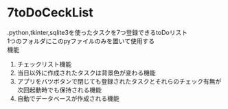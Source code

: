 # 7toDoCeckList  

.python,tkinter,sqlite3を使ったタスクを7つ登録できるtoDoリスト  
1つのフォルダにこのpyファイルのみを置いて使用する  
機能
1. チェックリスト機能
1. 当日以外に作成されたタスクは背景色が変わる機能
1. アプリをバツボタンで閉じても登録されたタスクとそれらのチェック有無が次回起動時でも保持される機能
1. 自動でデータベースが作成される機能

